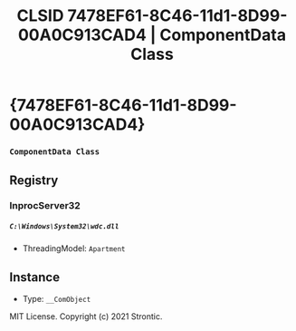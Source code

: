 ﻿---
title: "CLSID 7478EF61-8C46-11d1-8D99-00A0C913CAD4 | ComponentData Class"
excerpt: What is COM-Object CLSID 7478EF61-8C46-11d1-8D99-00A0C913CAD4?
---

# {7478EF61-8C46-11d1-8D99-00A0C913CAD4}

### `ComponentData Class`

## Registry


### InprocServer32

##### `C:\Windows\System32\wdc.dll`
* ThreadingModel: `Apartment`

## Instance

* Type: `__ComObject`

MIT License. Copyright (c) 2021 Strontic.


